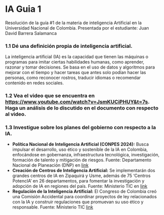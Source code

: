 # IA Guia 1
Resolución de la guía #1 de la materia de inteligencia Artificial en la Universidad Nacional de Colombia. Presentada por el estudiante: Juan David Barrera Salamanca

### 1.1 Dé una definición propia de inteligencia artificial.
La inteligencia artificial (IA) es la capacidad que tienen las máquinas o programas para imitar ciertas habilidades humanas, como aprender, razonar y tomar decisiones. Se basa en el uso de datos y algoritmos para mejorar con el tiempo y hacer tareas que antes solo podían hacer las personas, como reconocer rostros, traducir idiomas o recomendar contenido en redes sociales.
### 1.2 Vea el video que se encuentra en https://www.youtube.com/watch?v=JsmKUCiPHUY&t=7s. Haga un análisis de lo discutido en el documento con respecto al video.
### 1.3 Investigue sobre los planes del gobierno con respecto a la IA.
- **Política Nacional de Inteligencia Artificial (CONPES 2024):**
Busca impulsar el desarrollo, uso ético y sostenible de la IA en Colombia, enfocándose en gobernanza, infraestructura tecnológica, investigación, formación de talento y mitigación de riesgos.
Fuente: Departamento Nacional de Planeación (DNP) en [link](https://www.dnp.gov.co/Prensa_/Noticias/Paginas/nace-una-nueva-politica-nacional-de-inteligencia-artificial-ia.aspx?utm_source=chatgpt.com)
- **Creación de Centros de Inteligencia Artificial:**
Se implementarán dos grandes centros de IA en Zipaquirá y Usme, además de 75 ‘Centros PotencIA’ en 26 departamentos, para fomentar la investigación y adopción de IA en regiones del país.
Fuente: Ministerio TIC en [link](https://www.mintic.gov.co/portal/inicio/Sala-de-prensa/Noticias/388458:Colombia-avanza-en-la-regulacion-de-la-inteligencia-artificial-con-la-creacion-de-Comision-Accidental-en-el-Congreso-para-articular-proyectos-en-curso)
- **Regulación de la Inteligencia Artificial:**
El Congreso de Colombia creó una Comisión Accidental para coordinar proyectos de ley relacionados con la IA y construir regulaciones que promuevan su uso ético y responsable.
Fuente: Ministerio TIC [link](https://www.mintic.gov.co/portal/inicio/Sala-de-prensa/Noticias/388458:Colombia-avanza-en-la-regulacion-de-la-inteligencia-artificial-con-la-creacion-de-Comision-Accidental-en-el-Congreso-para-articular-proyectos-en-curso)
